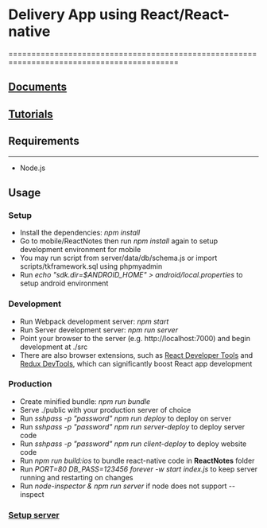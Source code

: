 ﻿# Delivery App using React/React-native
===========================================================================================
## [Documents](docs/README.md)
## [Tutorials](docs/TUTORIAL.md)

## Requirements
------------
- Node.js

Usage
-----
### Setup
- Install the dependencies: *npm install*
- Go to mobile/ReactNotes then run *npm install* again to setup development environment for mobile
- You may run script from server/data/db/schema.js or import scripts/tkframework.sql using phpmyadmin
- Run *echo "sdk.dir=$ANDROID_HOME" > android/local.properties* to setup android environment

### Development
- Run Webpack development server: *npm start*
- Run Server development server: *npm run server*
- Point your browser to the server (e.g. http://localhost:7000) and begin development at ./src
- There are also browser extensions, such as [React Developer Tools](https://chrome.google.com/webstore/detail/react-developer-tools/fmkadmapgofadopljbjfkapdkoienihi) and [Redux DevTools](https://chrome.google.com/webstore/detail/redux-devtools/lmhkpmbekcpmknklioeibfkpmmfibljd?hl=ja), which can significantly boost React app development

### Production
- Create minified bundle: *npm run bundle*
- Serve ./public with your production server of choice
- Run *sshpass -p "password" npm run deploy* to deploy on server
- Run *sshpass -p "password" npm run server-deploy* to deploy server code
- Run *sshpass -p "password" npm run client-deploy* to deploy website code
- Run *npm run build:ios* to bundle react-native code in **ReactNotes** folder
- Run *PORT=80 DB_PASS=123456 forever -w start index.js* to keep server running and restarting on changes
- Run *node-inspector & npm run server* if node does not support --inspect

### [Setup server](docs/SERVER.md)

